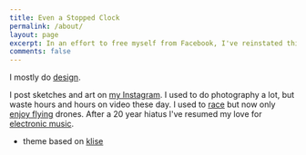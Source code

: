```yaml
---
title: Even a Stopped Clock
permalink: /about/
layout: page
excerpt: In an effort to free myself from Facebook, I've reinstated this blog to be filled with random ramblings of dubious quality, rather than quality articles you might expect from a high effort medium.
comments: false
---
```


I mostly do [design](https://jimmac.eu).

I post sketches and art on [my Instagram](https://instagram.com/jimmacfx_icons). I used to do photography a lot, but waste hours and hours on video these day. I used to [race](https://www.youtube.com/watch?v=sMdIYyGLNbA) but now only [enjoy flying](https://instagram.com/jimmacfx) drones. After a 20 year hiatus I've resumed my love for [electronic music]().

- theme based on [klise](https://github.com/piharpi/jekyll-klise)
